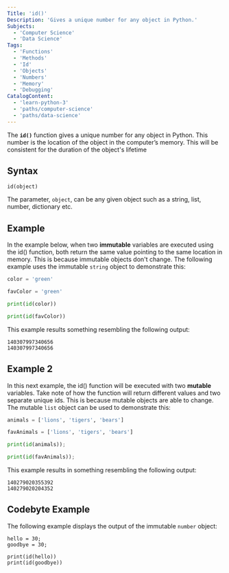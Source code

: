 ```yaml
---
Title: 'id()'
Description: 'Gives a unique number for any object in Python.'
Subjects:
  - 'Computer Science'
  - 'Data Science'
Tags: 
  - 'Functions'
  - 'Methods'
  - 'Id'
  - 'Objects'
  - 'Numbers'
  - 'Memory'
  - 'Debugging'
CatalogContent: 
  - 'learn-python-3'
  - 'paths/computer-science'
  - 'paths/data-science'
---
```


The **`id()`** function gives a unique number for any object in Python. This number is the location of the object in the computer’s memory.
This will be consistent for the duration of the object's lifetime 

## Syntax

```pseudo
id(object)
```

The parameter, `object`, can be any given object such as a string, list, number, dictionary etc.

## Example

In the example below, when two **immutable** variables are executed using the id() function,
both return the same value pointing to the same location in memory.
This is because immutable objects don't change. The following example uses the immutable `string` object to demonstrate this: 

 ```py 
color = 'green'

favColor = 'green'

print(id(color))

print(id(favColor))
```

This example results something resembling the following output:

```shell
140307997340656
140307997340656
```

## Example 2

In this next example, the id() function will be executed with two **mutable** variables.
Take note of how the function will return different values and two separate unique ids.
This is because mutable objects are able to change. The mutable `list` object can be used to demonstrate this:

```py 
animals = ['lions', 'tigers', 'bears']

favAnimals = ['lions', 'tigers', 'bears']

print(id(animals)); 

print(id(favAnimals)); 
```

This example results in something resembling the following output:

```shell
140279020355392
140279020204352
```

## Codebyte Example 

The following example displays the output of the immutable `number` object:

```codebyte/python
hello = 30;
goodbye = 30;

print(id(hello))
print(id(goodbye))
```

